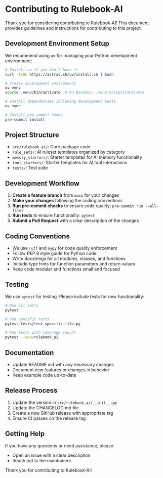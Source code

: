 # Contributing to Rulebook-AI

Thank you for considering contributing to Rulebook-AI! This document provides guidelines and instructions for contributing to this project.

## Development Environment Setup

We recommend using `uv` for managing your Python development environment:

```bash
# Install uv if you don't have it
curl -fsSL https://astral.sh/uv/install.sh | bash

# Create development environment
uv venv
source .venv/bin/activate  # On Windows: .venv\Scripts\activate

# Install dependencies including development tools
uv sync

# Install pre-commit hooks
pre-commit install
```

## Project Structure

- `src/rulebook_ai/`: Core package code
- `rule_sets/`: AI ruleset templates organized by category
- `memory_starters/`: Starter templates for AI memory functionality
- `tool_starters/`: Starter templates for AI tool interactions
- `tests/`: Test suite

## Development Workflow

1. **Create a feature branch** from `main` for your changes
2. **Make your changes** following the coding conventions
3. **Run pre-commit checks** to ensure code quality: `pre-commit run --all-files`
4. **Run tests** to ensure functionality: `pytest`
5. **Submit a Pull Request** with a clear description of the changes

## Coding Conventions

- We use `ruff` and `mypy` for code quality enforcement
- Follow PEP 8 style guide for Python code
- Write docstrings for all modules, classes, and functions
- Include type hints for function parameters and return values
- Keep code modular and functions small and focused

## Testing

We use `pytest` for testing. Please include tests for new functionality:

```bash
# Run all tests
pytest

# Run specific tests
pytest tests/test_specific_file.py

# Run tests with coverage report
pytest --cov=rulebook_ai
```

## Documentation

- Update README.md with any necessary changes
- Document new features or changes in behavior
- Keep example code up-to-date

## Release Process

1. Update the version in `src/rulebook_ai/__init__.py`
2. Update the CHANGELOG.md file
3. Create a new GitHub release with appropriate tag
4. Ensure CI passes on the release tag

## Getting Help

If you have any questions or need assistance, please:
- Open an issue with a clear description
- Reach out to the maintainers

Thank you for contributing to Rulebook-AI!
